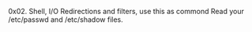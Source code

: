 0x02. Shell, I/O Redirections and filters, use this as commond Read your /etc/passwd and /etc/shadow files.
